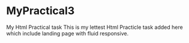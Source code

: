 # MyPractical3
My Html Practical task This is my lettest Html Practicle task added here which include landing page with fluid responsive.
